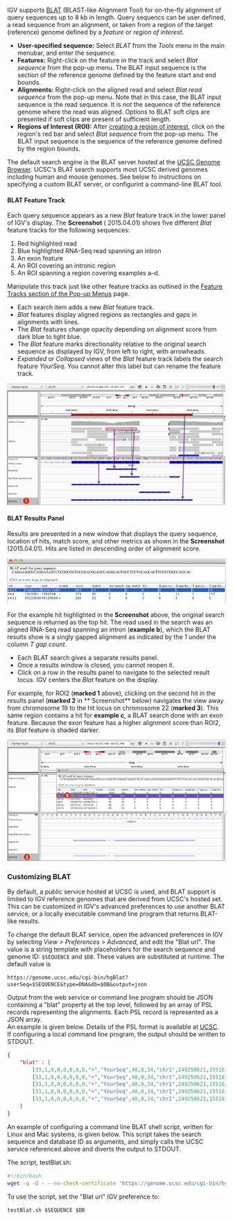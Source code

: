 
IGV supports  [BLAT](http://en.wikipedia.org/wiki/BLAT_%28bioinformatics%29) (BLAST-like Alignment Tool) for on-the-fly 
alignment of query sequences up to 8 kb in length.  Query sequencs can be user defined, a read sequence from an alignment, 
or taken from a region of the target (reference) genome defined by a  _feature_  or _region of interest_.

* **User-specified sequence:** Select _BLAT_ from the _Tools_ menu in the main menubar, and enter the sequence.
* **Features:** Right-click on the feature in the track and select _Blat sequence_ from the pop-up menu. The BLAT input
  sequence is the section of the reference genome defined by the feature start and end bounds.
* **Alignments:** Right-click on the aligned read and select _Blat read sequence_ from the pop-up menu. Note that in
  this case, the BLAT input sequence is the read sequence. It is _not_ the sequence of the reference genome where the
  read was aligned.  Options to BLAT soft clips are presented if soft clips are present of sufficient length.
* **Regions of Interest (ROI):**
  After [creating a region of interest](../roi.md), click on the
  region's red bar and select _Blat sequence_ from the pop-up menu. The BLAT input sequence is the sequence of the
  reference genome defined by the region bounds.

The default search engine is the BLAT server hosted at 
the [UCSC Genome Browser](https://genome.ucsc.edu/cgi-bin/hgBlat). UCSC's BLAT search supports most UCSC
derived genomes including human and mouse genomes.  See below fo instructions on specifying a custom BLAT server,
or configurint a command-line BLAT tool.

#### BLAT Feature Track

Each query sequence appears as a new _Blat_ feature track in the lower panel of IGV's display. The **Screenshot** (
2015.04.01) shows five different _Blat_ feature tracks for the following sequences:

1. Red highlighted read
2. Blue highlighted RNA-Seq read spanning an intron
3. An exon feature
4. An ROI covering an intronic region
5. An ROI spanning a region covering examples a–d.

Manipulate this track just like other feature tracks as outlined in
the [Feature Tracks section of the Pop-up Menus](http://www.broadinstitute.org/software/igv/PopupMenus#FeatureTrack)
page.

* Each search item adds a new _Blat_ feature track.
* _Blat_ features display aligned regions as rectangles and gaps in alignments with lines.
* The _Blat_ features change opacity depending on alignment score from dark blue to light blue.
* The _Blat_ feature marks directionality relative to the original search sequence as displayed by IGV, from left to
  right, with arrowheads.
* _Expanded_ or _Collapsed_ views of the _Blat_ feature track labels the search feature _YourSeq_. You cannot alter this
  label but can rename the feature track.

![](../img/SL_BLAT1b_2015-04-01.png)

#### BLAT Results Panel

Results are presented in a new window that displays the query sequence, location of hits, match score, and other metrics
as shown in the **Screenshot** (2015.04.01). Hits are listed in descending order of alignment score.

![](../img/Screenshot%202015-04-01%2015.41.18.png)

For the example hit highlighted in the **Screenshot** above, the original search sequence is returned as the top hit.
The read used in the search was an aligned RNA-Seq read spanning an intron (**example b**), which the BLAT results show
is a singly gapped alignment as indicated by the _1_ under the column _T gap count_.

* Each BLAT search gives a separate results panel.
* Once a results window is closed, you cannot reopen it.
* Click on a row in the results panel to navigate to the selected result locus. IGV centers the _Blat_ feature on the
  display.

For example, for ROI2 (**marked 1** above), clicking on the second hit in the results panel (**marked 2** in **
Screenshot** below) navigates the view away from chromosome 19 to the hit locus on chromosome 22 (**marked 3**). This
same region contains a hit for **example c**, a BLAT search done with an exon feature. Because the exon feature has a
higher alignment score than ROI2, its _Blat_ feature is shaded darker.

![](../img/SL_BLAT2-3_2015-04-01.png)


### Customizing BLAT

By default, a public service hosted at UCSC is used, and BLAT support is limited to IGV reference genomes that are 
derived from UCSC's hosted set.  This can be customized in IGV's advanced preferences to use another BLAT service, 
or a locally executable command line program that returns BLAT-like results.

To change the default BLAT service,  open the advanced preferences in IGV by selecting 
_View > Preferences > Advanced_, and edit the "Blat url".  The value is a string template with placeholders for the 
search sequence and genome ID:  ```$SEQUENCE``` and ```$DB```.  These values are substituted at runtime.  The default 
value is

```
https://genome.ucsc.edu/cgi-bin/hgBlat?userSeq=$SEQUENCE&type=DNA&db=$DB&output=json
```

Output from the web service or command line program should be JSON containing a "blat" property at the top level, 
followed by an array of PSL records representing the alignments.   Each PSL record is represented as a JSON array.   
An example is given below. Details of the PSL format is available at [UCSC](http://genome.ucsc.edu/FAQ/FAQformat#format2).   
If configuring a local command line program, the output should be written to STDOUT.



```json
{
    "blat" : [
        [33,1,0,0,0,0,0,0,"+","YourSeq",40,0,34,"chr1",249250621,155161117,155161151,1, 34,0,155161117],
        [33,1,0,0,0,0,0,0,"+","YourSeq",40,0,34,"chr1",249250621,155161255,155161289,1, 34,0,155161255],
        [33,1,0,0,0,0,0,0,"+","YourSeq",40,0,34,"chr1",249250621,155161315,155161349,1, 34,0,155161315],
        [33,1,0,0,0,0,0,0,"+","YourSeq",40,0,34,"chr1",249250621,155161435,155161469,1, 34,0,155161435],
        [33,1,0,0,0,0,0,0,"+","YourSeq",40,0,34,"chr1",249250621,155161495,155161529,1, 34,0,155161495]
    ]
}

```

An example of configuring a command line BLAT shell script, written for Linux and Mac systems, is given below.  This 
script takes the search sequence and database ID as arguments, and simply calls the UCSC service referenced above and 
diverts the output to STDOUT.

The script, testBlat.sh:

```bash
#!/bin/bash
wget -q -O - --no-check-certificate "https://genome.ucsc.edu/cgi-bin/hgBlat?userSeq=$1&type=DNA&db=$2&output=json"
```

To use the script, set the "Blat url" IGV preference to:

```
testBlat.sh $SEQUENCE $DB
```








